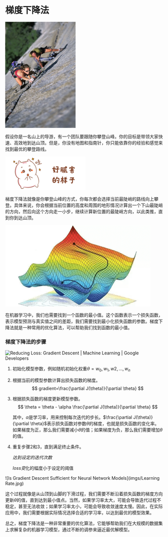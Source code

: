 # 梯度下降法

<img src="imgs/v2-baa763a12e39303379f62465d1da69cb_1440w.webp" alt="人物|在攀岩生涯的巅峰退场，追寻攀岩带来的纯粹的快乐- 知乎" style="zoom:33%;" />

假设你是一名山上的导游，有一个团队要跟随你攀登山峰。你的目标是带领大家快速、高效地到达山顶。但是，你没有地图和指南针，你只能依靠你的经验和感觉来找到最优的攀登路线。

<img src="imgs/image-20230316154647429.png" alt="image-20230316154647429" style="zoom: 25%;" />

梯度下降法就像是你攀登山峰的方式，你每次都会选择当前最陡峭的路线向上攀登。具体来说，你会根据当前位置的高度和周围的地形情况计算出一个下山最陡峭的方向，然后向这个方向走一小步，继续计算新位置的最陡峭方向，以此类推，直到你到达山顶。

<img src="imgs/tiduxiajiang-1.png" alt="梯度下降法- Gradient descent - 产品经理的人工智能学习库" style="zoom: 67%;" />

在机器学习中，我们也需要找到一个函数的最小值。这个函数表示一个损失函数，表示模型预测与真实值之间的差距，我们需要找到最小化损失函数的参数。梯度下降法就是一种常用的优化算法，可以帮助我们找到函数的最小值。



### 梯度下降法的步骤

![Reducing Loss: Gradient Descent | Machine Learning | Google Developers](https://developers.google.com/static/machine-learning/crash-course/images/GradientDescentGradientStep.svg)

1.  初始化模型参数，例如随机初始化权重$\theta=w_0,w_1,w2,\ldots,w_n$

2.  根据当前的模型参数计算出损失函数的梯度。
    $$
    gradient=\frac{\partial J(\theta)}{\partial \theta}
    $$
    

3.  根据损失函数的梯度更新模型参数。
    $$
    \theta = \theta - \alpha \frac{\partial J(\theta)}{\partial \theta}
    $$
    

    其中，$\alpha$是学习率，用来控制每次迭代的步长。$\frac{\partial J(\theta)}{\partial \theta}$表示损失函数对参数$\theta$的梯度，也就是损失函数的变化率。如果梯度为正，那么我们需要减小$\theta$的值；如果梯度为负，那么我们需要增加$\theta$的值。

    

4.  重复步骤2和3，直到满足终止条件。

    *达到设定的迭代次数*

    *loss变*化的幅度小于设定的阈值



![Is Gradient Descent Sufficient for Neural Network Models](imgs/Learning Rate.jpg)

这个过程就像是从山顶到山脚的下滑过程，我们需要不断沿着损失函数的梯度方向更新$\theta$的值，直到达到最小值点。当然，如果学习率太大，可能会导致迭代过程不稳定，甚至无法收敛；如果学习率太小，可能会导致收敛速度太慢。因此，在实际应用中，我们需要根据实际情况选择合适的学习率，以达到最优的模型效果。

总之，梯度下降法是一种非常重要的优化算法，它能够帮助我们在大规模的数据集上求解复杂的机器学习模型，通过不断的调参来逼近最优解模型。